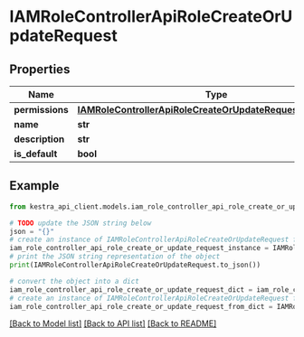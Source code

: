 # IAMRoleControllerApiRoleCreateOrUpdateRequest


## Properties

Name | Type | Description | Notes
------------ | ------------- | ------------- | -------------
**permissions** | [**IAMRoleControllerApiRoleCreateOrUpdateRequestPermissions**](IAMRoleControllerApiRoleCreateOrUpdateRequestPermissions.md) |  | 
**name** | **str** |  | 
**description** | **str** |  | 
**is_default** | **bool** |  | 

## Example

```python
from kestra_api_client.models.iam_role_controller_api_role_create_or_update_request import IAMRoleControllerApiRoleCreateOrUpdateRequest

# TODO update the JSON string below
json = "{}"
# create an instance of IAMRoleControllerApiRoleCreateOrUpdateRequest from a JSON string
iam_role_controller_api_role_create_or_update_request_instance = IAMRoleControllerApiRoleCreateOrUpdateRequest.from_json(json)
# print the JSON string representation of the object
print(IAMRoleControllerApiRoleCreateOrUpdateRequest.to_json())

# convert the object into a dict
iam_role_controller_api_role_create_or_update_request_dict = iam_role_controller_api_role_create_or_update_request_instance.to_dict()
# create an instance of IAMRoleControllerApiRoleCreateOrUpdateRequest from a dict
iam_role_controller_api_role_create_or_update_request_from_dict = IAMRoleControllerApiRoleCreateOrUpdateRequest.from_dict(iam_role_controller_api_role_create_or_update_request_dict)
```
[[Back to Model list]](../README.md#documentation-for-models) [[Back to API list]](../README.md#documentation-for-api-endpoints) [[Back to README]](../README.md)


